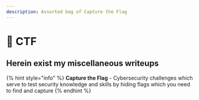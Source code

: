 ```yaml
---
description: Assorted bag of Capture the Flag
---
```


# 🚩 CTF

## Herein exist my miscellaneous writeups

{% hint style="info" %}
**Capture the Flag** - Cybersecurity challenges which serve to test security knowledge and skills by hiding flags which you need to find and capture
{% endhint %}

